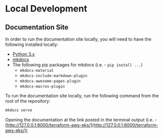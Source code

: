 # Local Development

## Documentation Site

In order to run the documentation site locally, you will need to have the following installed locally:

- [Python 3.x](https://www.python.org/downloads/)
- [mkdocs](https://www.mkdocs.org/user-guide/installation/)
- The following pip packages for mkdocs (i.e. - `pip install ...`)
    - `mkdocs-material`
    - `mkdocs-include-markdown-plugin`
    - `mkdocs-awesome-pages-plugin`
    - `mkdocs-macros-plugin`

To run the documentation site locally, run the following command from the root of the repository:

```bash
mkdocs serve
```

Opening the documentation at the link posted in the terminal output (i.e. - [http://127.0.0.1:8000/terraform-aws-eks/](http://127.0.0.1:8000/terraform-aws-eks/))
